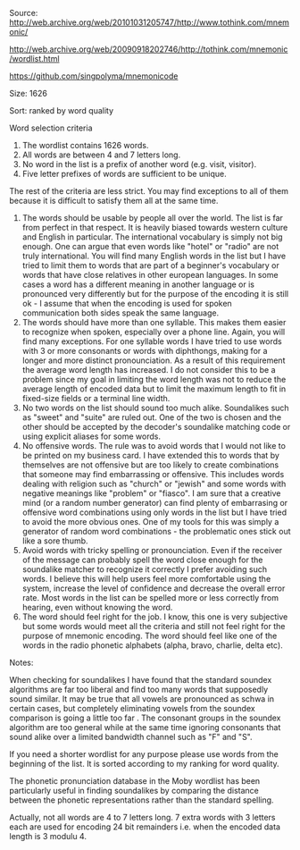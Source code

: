 Source: http://web.archive.org/web/20101031205747/http://www.tothink.com/mnemonic/

http://web.archive.org/web/20090918202746/http://tothink.com/mnemonic/wordlist.html

https://github.com/singpolyma/mnemonicode

Size: 1626

Sort: ranked by word quality

Word selection criteria

1. The wordlist contains 1626 words.
2. All words are between 4 and 7 letters long.
3. No word in the list is a prefix of another word (e.g. visit, visitor).
4. Five letter prefixes of words are sufficient to be unique.

The rest of the criteria are less strict. You may find exceptions to all of them because it is difficult to satisfy them all at the same time.

1. The words should be usable by people all over the world. The list is far from perfect in that respect. It is heavily biased towards western culture and English in particular. The international vocabulary is simply not big enough. One can argue that even words like "hotel" or "radio" are not truly international. You will find many English words in the list but I have tried to limit them to words that are part of a beginner's vocabulary or words that have close relatives in other european languages. In some cases a word has a different meaning in another language or is pronounced very differently but for the purpose of the encoding it is still ok - I assume that when the encoding is used for spoken communication both sides speak the same language.
2. The words should have more than one syllable. This makes them easier to recognize when spoken, especially over a phone line. Again, you will find many exceptions. For one syllable words I have tried to use words with 3 or more consonants or words with diphthongs, making for a longer and more distinct pronounciation. As a result of this requirement the average word length has increased. I do not consider this to be a problem since my goal in limiting the word length was not to reduce the average length of encoded data but to limit the maximum length to fit in fixed-size fields or a terminal line width.
3. No two words on the list should sound too much alike. Soundalikes such as "sweet" and "suite" are ruled out. One of the two is chosen and the other should be accepted by the decoder's soundalike matching code or using explicit aliases for some words.
4. No offensive words. The rule was to avoid words that I would not like to be printed on my business card. I have extended this to words that by themselves are not offensive but are too likely to create combinations that someone may find embarrassing or offensive. This includes words dealing with religion such as "church" or "jewish" and some words with negative meanings like "problem" or "fiasco". I am sure that a creative mind (or a random number generator) can find plenty of embarrasing or offensive word combinations using only words in the list but I have tried to avoid the more obvious ones. One of my tools for this was simply a generator of random word combinations - the problematic ones stick out like a sore thumb.
5. Avoid words with tricky spelling or pronounciation. Even if the receiver of the message can probably spell the word close enough for the soundalike matcher to recognize it correctly I prefer avoiding such words. I believe this will help users feel more comfortable using the system, increase the level of confidence and decrease the overall error rate. Most words in the list can be spelled more or less correctly from hearing, even without knowing the word.
6. The word should feel right for the job. I know, this one is very subjective but some words would meet all the criteria and still not feel right for the purpose of mnemonic encoding. The word should feel like one of the words in the radio phonetic alphabets (alpha, bravo, charlie, delta etc).

Notes:

When checking for soundalikes I have found that the standard soundex algorithms are far too liberal and find too many words that supposedly sound similar. It may be true that all vowels are pronounced as schwa in certain cases, but completely eliminating vowels from the soundex comparison is going a little too far . The consonant groups in the soundex algorithm are too general while at the same time ignoring consonants that sound alike over a limited bandwidth channel such as "F" and "S".

If you need a shorter wordlist for any purpose please use words from the beginning of the list. It is sorted according to my ranking for word quality.

The phonetic pronunciation database in the Moby wordlist has been particularly useful in finding soundalikes by comparing the distance between the phonetic representations rather than the standard spelling.

Actually, not all words are 4 to 7 letters long. 7 extra words with 3 letters each are used for encoding 24 bit remainders i.e. when the encoded data length is 3 modulu 4.
